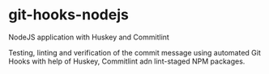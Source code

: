 # git-hooks-nodejs
NodeJS application with Huskey and Commitlint

Testing, linting and verification of the commit message using automated Git Hooks with help of Huskey, Commitlint adn lint-staged NPM packages.
